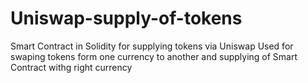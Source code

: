 # Uniswap-supply-of-tokens
Smart Contract in Solidity for supplying tokens via Uniswap
Used for swaping tokens form one currency to another and supplying of Smart Contract withg right currency
